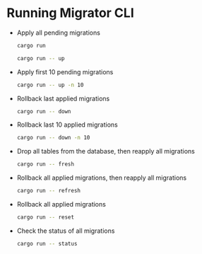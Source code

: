 # Running Migrator CLI

- Apply all pending migrations

  ```sh
  cargo run
  ```

  ```sh
  cargo run -- up
  ```

- Apply first 10 pending migrations

  ```sh
  cargo run -- up -n 10
  ```

- Rollback last applied migrations

  ```sh
  cargo run -- down
  ```

- Rollback last 10 applied migrations

  ```sh
  cargo run -- down -n 10
  ```

- Drop all tables from the database, then reapply all migrations

  ```sh
  cargo run -- fresh
  ```

- Rollback all applied migrations, then reapply all migrations

  ```sh
  cargo run -- refresh
  ```

- Rollback all applied migrations

  ```sh
  cargo run -- reset
  ```

- Check the status of all migrations

  ```sh
  cargo run -- status
  ```
